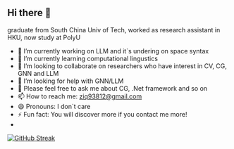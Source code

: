 ## Hi there 👋
graduate from South China Univ of Tech, worked as research assistant in HKU, now study at PolyU
- 🔭 I’m currently working on LLM and it`s undering on space syntax
- 🌱 I’m currently learning computational lingustics
- 👯 I’m looking to collaborate on researchers who have interest in CV, CG, GNN and LLM
- 🤔 I’m looking for help with GNN/LLM
- 💬 Please feel free to ask me about CG, .Net framework and so on
- 📫 How to reach me: ziq93812@gmail.com
- 😄 Pronouns: I don`t care
- ⚡ Fun fact: You will discover more if you contact me more!
- 
[![GitHub Streak](https://streak-stats.demolab.com?user=turswiming&exclude_days=Sun%2CSat&card_width=1024)](https://git.io/streak-stats)
